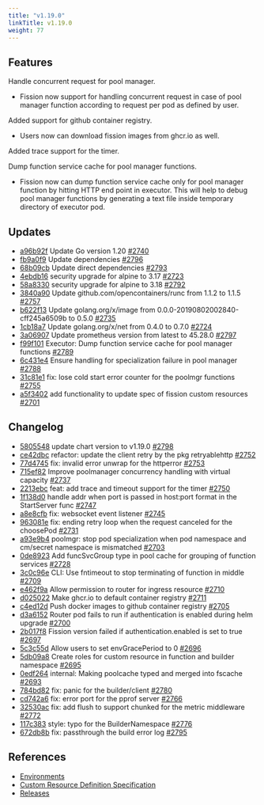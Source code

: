 ```yaml
---
title: "v1.19.0"
linkTitle: v1.19.0
weight: 77
---
```


## Features

Handle concurrent request for pool manager.
- Fission now support for handling concurrent request in case of pool manager function according to request per pod as defined by user.

Added support for github container registry.
- Users now can download fission images from ghcr.io as well.

Added trace support for the timer.

Dump function service cache for pool manager functions.
- Fission now can dump function service cache only for pool manager function by hitting HTTP end point in executor. This will help to debug pool manager functions by generating a text file inside temporary directory of executor pod.

## Updates

* [a96b92f](https://github.com/fission/fission/commit/a96b92f) Update Go version 1.20 [#2740](https://github.com/fission/fission/pull/2740)
* [fb9a0f9](https://github.com/fission/fission/commit/fb9a0f9) Update dependencies [#2796](https://github.com/fission/fission/pull/2796)
* [68b09cb](https://github.com/fission/fission/commit/68b09cb) Update direct dependencies [#2793](https://github.com/fission/fission/pull/2793)
* [4ebdb16](https://github.com/fission/fission/commit/4ebdb16) security upgrade for alpine to 3.17 [#2723](https://github.com/fission/fission/pull/2723)
* [58a8330](https://github.com/fission/fission/commit/58a8330) security upgrade for alpine to 3.18 [#2792](https://github.com/fission/fission/pull/2792)
* [3840a90](https://github.com/fission/fission/commit/3840a90) Update github.com/opencontainers/runc from 1.1.2 to 1.1.5 [#2757](https://github.com/fission/fission/pull/2757)
* [b622f13](https://github.com/fission/fission/commit/b622f13) Update golang.org/x/image from 0.0.0-20190802002840-cff245a6509b to 0.5.0 [#2735](https://github.com/fission/fission/pull/2735)
* [1cb18a7](https://github.com/fission/fission/commit/1cb18a7) Update golang.org/x/net from 0.4.0 to 0.7.0 [#2724](https://github.com/fission/fission/pull/2724)
* [3a06907](https://github.com/fission/fission/commit/3a06907) Update prometheus version from latest to 45.28.0 [#2797](https://github.com/fission/fission/pull/2797)
* [f99f101](https://github.com/fission/fission/commit/f99f101) Executor: Dump function service cache for pool manager functions [#2789](https://github.com/fission/fission/pull/2789)
* [6c431e4](https://github.com/fission/fission/commit/6c431e4) Ensure handling for specialization failure in pool manager [#2788](https://github.com/fission/fission/pull/2788)
* [31c81e1](https://github.com/fission/fission/commit/31c81e1) fix: lose cold start error counter for the poolmgr functions [#2755](https://github.com/fission/fission/pull/2755)
* [a5f3402](https://github.com/fission/fission/commit/a5f3402) add functionality to update spec of fission custom resources [#2701](https://github.com/fission/fission/pull/2701)

## Changelog

* [5805548](https://github.com/fission/fission/commit/5805548) update chart version to v1.19.0 [#2798](https://github.com/fission/fission/pull/2798)
* [ce42dbc](https://github.com/fission/fission/commit/ce42dbc) refactor: update the client retry by the pkg retryablehttp [#2752](https://github.com/fission/fission/pull/2752)
* [77d4745](https://github.com/fission/fission/commit/77d4745) fix: invalid error unwrap for the httperror [#2753](https://github.com/fission/fission/pull/2753)
* [715ef82](https://github.com/fission/fission/commit/715ef82) Improve poolmanager concurrency handling with virtual capacity [#2737](https://github.com/fission/fission/pull/2737)
* [2213ebc](https://github.com/fission/fission/commit/2213ebc) feat: add trace and timeout support for the timer [#2750](https://github.com/fission/fission/pull/2750)
* [1f138d0](https://github.com/fission/fission/commit/1f138d0) handle addr when port is passed in host:port format in the StartServer func [#2747](https://github.com/fission/fission/pull/2747)
* [a8e8cfb](https://github.com/fission/fission/commit/a8e8cfb) fix: websocket event listener [#2745](https://github.com/fission/fission/pull/2745)
* [963081e](https://github.com/fission/fission/commit/963081e) fix: ending retry loop when the request canceled for the choosePod [#2731](https://github.com/fission/fission/pull/2731)
* [a93e9b4](https://github.com/fission/fission/commit/a93e9b4) poolmgr: stop pod specialization when pod namespace and cm/secret namespace is mismatched [#2703](https://github.com/fission/fission/pull/2703)
* [0de8923](https://github.com/fission/fission/commit/0de8923) Add funcSvcGroup type in pool cache for grouping of function services [#2728](https://github.com/fission/fission/pull/2728)
* [3c0c96e](https://github.com/fission/fission/commit/3c0c96e) CLI: Use fntimeout to stop terminating of function in middle [#2709](https://github.com/fission/fission/pull/2709)
* [e462f9a](https://github.com/fission/fission/commit/e462f9a) Allow permission to router for ingress resource [#2710](https://github.com/fission/fission/pull/2710)
* [d025022](https://github.com/fission/fission/commit/d025022) Make ghcr.io to default container registry [#2711](https://github.com/fission/fission/pull/2711)
* [c4ed12d](https://github.com/fission/fission/commit/c4ed12d) Push docker images to github container registry [#2705](https://github.com/fission/fission/pull/2705)
* [d3a6152](https://github.com/fission/fission/commit/d3a6152) Router pod fails to run if authentication is enabled during helm upgrade [#2700](https://github.com/fission/fission/pull/2700)
* [2b017f8](https://github.com/fission/fission/commit/2b017f8) Fission version failed if authentication.enabled is set to true [#2697](https://github.com/fission/fission/pull/2697)
* [5c3c55d](https://github.com/fission/fission/commit/5c3c55d) Allow users to set envGracePeriod to 0 [#2696](https://github.com/fission/fission/pull/2696)
* [5db09a8](https://github.com/fission/fission/commit/5db09a8) Create roles for custom resource in function and builder namespace [#2695](https://github.com/fission/fission/pull/2695)
* [0edf264](https://github.com/fission/fission/commit/0edf264) internal: Making poolcache typed and merged into fscache [#2693](https://github.com/fission/fission/pull/2693)
* [784bd82](https://github.com/fission/fission/commit/784bd82) fix: panic for the builder/client [#2780](https://github.com/fission/fission/pull/2780)
* [cd742a6](https://github.com/fission/fission/commit/cd742a6) fix: error port for the pprof server [#2766](https://github.com/fission/fission/pull/2766)
* [32530ac](https://github.com/fission/fission/commit/32530ac) fix: add flush to support chunked for the metric middleware [#2772](https://github.com/fission/fission/pull/2772)
* [117c383](https://github.com/fission/fission/commit/117c383) style: typo for the BuilderNamespace [#2776](https://github.com/fission/fission/pull/2776)
* [672db8b](https://github.com/fission/fission/commit/672db8b) fix: passthrough the build error log [#2795](https://github.com/fission/fission/pull/2795)

## References

- [Environments](/environments/)
- [Custom Resource Definition Specification](https://doc.crds.dev/github.com/fission/fission)
- [Releases](https://github.com/fission/fission/releases)
